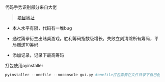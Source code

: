 代码手势识别部分来自大佬
> [项目地址](https://github.com/lzane/Fingers-Detection-using-OpenCV-and-Python)

- 本人水平有限，代码有一堆bug

- 通过猜拳衍生出赌桌游戏，胜利筹码指数级增长，失败立刻清除所有筹码，平局赠送10筹码

- 添加记录，记录下最高筹码


打包使用pyinstaller
```python
pyinstaller --onefile --noconsole gui.py #onefile打包需要在文件目录下自己创建一个rank文件
```

